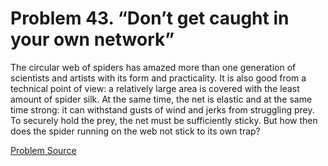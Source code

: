 # Problem 43. “Don’t get caught in your own network”

The circular web of spiders has amazed more than one generation of scientists and artists with its form and practicality. It is also good from a technical point of view: a relatively large area is covered with the least amount of spider silk. At the same time, the net is elastic and at the same time strong: it can withstand gusts of wind and jerks from struggling prey. To securely hold the prey, the net must be sufficiently sticky. But how then does the spider running on the web not stick to its own trap?

[Problem Source](https://www.trizland.ru/tasks/1258/)